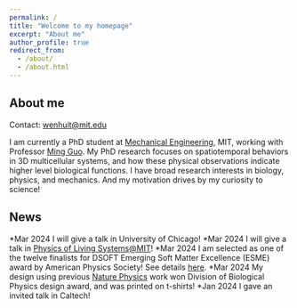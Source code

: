```yaml
---
permalink: /
title: "Welcome to my homepage"
excerpt: "About me"
author_profile: true
redirect_from: 
  - /about/
  - /about.html
---
```


About me
----
Contact: [wenhuit@mit.edu](wenhuit@mit.edu)

I am currently a PhD student at [Mechanical Engineering](https://meche.mit.edu), MIT, working with Professor [Ming Guo](https://www.guolab.mit.edu). My PhD research focuses on spatiotemporal behaviors in 3D multicellular systems, and how these physical observations indicate higher level biological functions. I have broad research interests in biology, physics, and mechanics. And my motivation drives by my curiosity to science!

News
----
*Mar 2024  I will give a talk in University of Chicago!
*Mar 2024  I will give a talk in [Physics of Living Systems@MIT](https://sites.google.com/view/pls-short-talks/home)!
*Mar 2024  I am selected as one of the twelve finalists for DSOFT Emerging Soft Matter Excellence (ESME) award by American Physics Society! See details [here](https://engage.aps.org/dsoft/honors/esme-award?_gl=1*tgc5yb*_ga*MjAwNTYxNDM4Mi4xNjY5NzYxMTk5*_ga_1CCM6YP0WF*MTcwOTA3MTg5MS4xMzAuMC4xNzA5MDcxODkxLjYwLjAuMA..).
*Mar 2024  My design using previous [Nature Physics](https://www.nature.com/articles/s41567-022-01747-0) work won Division of Biological Physics design award, and was printed on t-shirts!
*Jan 2024  I gave an invited talk in Caltech!







